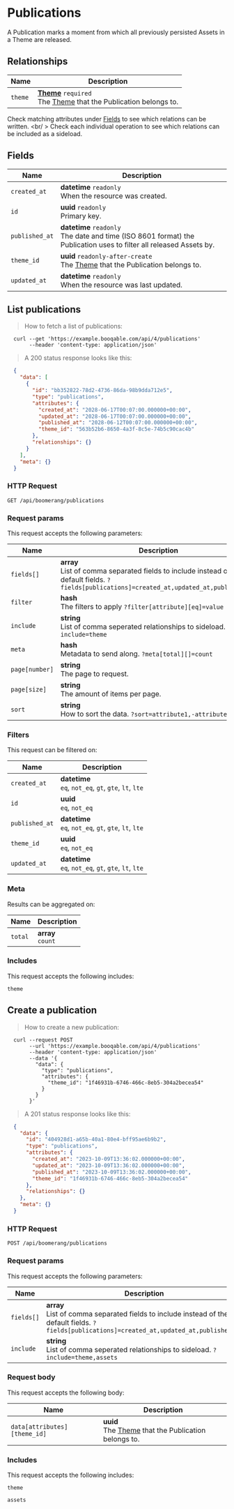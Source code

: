 # Publications

A Publication marks a moment from which all previously persisted Assets in a Theme are released.

## Relationships
Name | Description
-- | --
`theme` | **[Theme](#themes)** `required`<br>The [Theme](#themes) that the Publication belongs to.


Check matching attributes under [Fields](#publications-fields) to see which relations can be written.
<br/ >
Check each individual operation to see which relations can be included as a sideload.
## Fields

 Name | Description
-- | --
`created_at` | **datetime** `readonly`<br>When the resource was created.
`id` | **uuid** `readonly`<br>Primary key.
`published_at` | **datetime** `readonly`<br>The date and time (ISO 8601 format) the Publication uses to filter all released Assets by.
`theme_id` | **uuid** `readonly-after-create`<br>The [Theme](#themes) that the Publication belongs to.
`updated_at` | **datetime** `readonly`<br>When the resource was last updated.


## List publications


> How to fetch a list of publications:

```shell
  curl --get 'https://example.booqable.com/api/4/publications'
       --header 'content-type: application/json'
```

> A 200 status response looks like this:

```json
  {
    "data": [
      {
        "id": "bb352822-78d2-4736-86da-98b9dda712e5",
        "type": "publications",
        "attributes": {
          "created_at": "2028-06-17T00:07:00.000000+00:00",
          "updated_at": "2028-06-17T00:07:00.000000+00:00",
          "published_at": "2028-06-12T00:07:00.000000+00:00",
          "theme_id": "563b52b6-8650-4a3f-8c5e-74b5c90cac4b"
        },
        "relationships": {}
      }
    ],
    "meta": {}
  }
```

### HTTP Request

`GET /api/boomerang/publications`

### Request params

This request accepts the following parameters:

Name | Description
-- | --
`fields[]` | **array** <br>List of comma separated fields to include instead of the default fields. `?fields[publications]=created_at,updated_at,published_at`
`filter` | **hash** <br>The filters to apply `?filter[attribute][eq]=value`
`include` | **string** <br>List of comma seperated relationships to sideload. `?include=theme`
`meta` | **hash** <br>Metadata to send along. `?meta[total][]=count`
`page[number]` | **string** <br>The page to request.
`page[size]` | **string** <br>The amount of items per page.
`sort` | **string** <br>How to sort the data. `?sort=attribute1,-attribute2`


### Filters

This request can be filtered on:

Name | Description
-- | --
`created_at` | **datetime** <br>`eq`, `not_eq`, `gt`, `gte`, `lt`, `lte`
`id` | **uuid** <br>`eq`, `not_eq`
`published_at` | **datetime** <br>`eq`, `not_eq`, `gt`, `gte`, `lt`, `lte`
`theme_id` | **uuid** <br>`eq`, `not_eq`
`updated_at` | **datetime** <br>`eq`, `not_eq`, `gt`, `gte`, `lt`, `lte`


### Meta

Results can be aggregated on:

Name | Description
-- | --
`total` | **array** <br>`count`


### Includes

This request accepts the following includes:

`theme`






## Create a publication


> How to create a new publication:

```shell
  curl --request POST
       --url 'https://example.booqable.com/api/4/publications'
       --header 'content-type: application/json'
       --data '{
         "data": {
           "type": "publications",
           "attributes": {
             "theme_id": "1f46931b-6746-466c-8eb5-304a2becea54"
           }
         }
       }'
```

> A 201 status response looks like this:

```json
  {
    "data": {
      "id": "404928d1-a65b-40a1-80e4-bff95ae6b9b2",
      "type": "publications",
      "attributes": {
        "created_at": "2023-10-09T13:36:02.000000+00:00",
        "updated_at": "2023-10-09T13:36:02.000000+00:00",
        "published_at": "2023-10-09T13:36:02.000000+00:00",
        "theme_id": "1f46931b-6746-466c-8eb5-304a2becea54"
      },
      "relationships": {}
    },
    "meta": {}
  }
```

### HTTP Request

`POST /api/boomerang/publications`

### Request params

This request accepts the following parameters:

Name | Description
-- | --
`fields[]` | **array** <br>List of comma separated fields to include instead of the default fields. `?fields[publications]=created_at,updated_at,published_at`
`include` | **string** <br>List of comma seperated relationships to sideload. `?include=theme,assets`


### Request body

This request accepts the following body:

Name | Description
-- | --
`data[attributes][theme_id]` | **uuid** <br>The [Theme](#themes) that the Publication belongs to.


### Includes

This request accepts the following includes:

`theme`


`assets`





